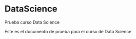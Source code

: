 # DataScience
Prueba curso Data Science

Este es el documento de prueba para el curso de Data Science
